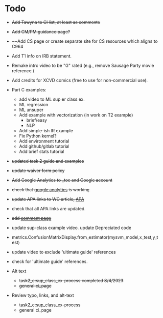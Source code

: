 # Todo

- ~~Add Tawyna to CI list, at least as comments~~
- ~~Add CM/PM guidance page?~~
- ~~Add CS page or create separate site for CS resources which aligns to C964
- Add T1 info on IRB statement.

- Remake intro video to be "G" rated (e.g., remove Sausage Party movie reference.)

- Add credits for XCVD comics (free to use for non-commercial use).

- Part C examples:
    - add video to ML sup er class ex.
    - ML regression
    - ML unsuper
    - Add example with vectorization (in work on T2 example)
        - brief/easy
        - NLP
    - Add simple-ish IR example 
    - Fix Python kernel? 
    - Add environment tutorial
    - Add github/gitlab tutorial
    - Add brief stats tutorial

- ~~updated task 2 guide and examples~~
- ~~update waiver form policy~~
- ~~Add Google Analytics to _toc and Google account~~
- ~~check that [google analytics](https://analytics.google.com/analytics/web/#/p355116886/reports/intelligenthome) is working~~

- ~~update APA links to WC article, [APA](https://cm.wgu.edu/t5/Writing-Center-Knowledge-Base/I-Need-Help-with-APA-Style/ta-p/33524)~~

- check that all APA links are updated.

- ~~add [comment page](https://jupyterbook.org/en/stable/interactive/comments/utterances.html)~~

- update sup-class example video. update Depreciated code 
- metrics.ConfusionMatrixDisplay.from_estimator(mysvm_model,x_test,y_test)
- update video to exclude 'ultimate guide' references
- check for 'ultimate guide' references.

- Alt text 
  - ~~task2_c:sup_class_ex-process completed 8/4/2023~~
  - ~~general ci_page~~

- Review typo, links, and alt-text
  - task2_c:sup_class_ex-process
  - general ci_page